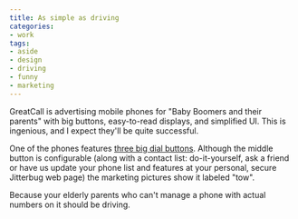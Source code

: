 ```yaml
---
title: As simple as driving
categories:
- work
tags:
- aside
- design
- driving
- funny
- marketing
---
```


GreatCall is advertising mobile phones for "Baby Boomers and their parents" with big buttons, easy-to-read displays, and simplified UI.  This is ingenious, and I expect they'll be quite successful.

One of the phones features [three big dial buttons][1].  Although the middle button is configurable (along with a contact list: do-it-yourself, ask a friend or have us update your phone list and features at your personal, secure Jitterbug web page) the marketing pictures show it labeled "tow".

Because your elderly parents who can't manage a phone with actual numbers on it should be driving.

   [1]: http://www.jitterbug.com/Easy-Cell-Phones/pay-as-you-go-cellular-phones.html
